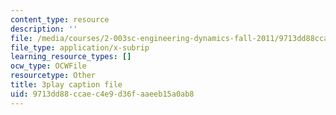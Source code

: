```yaml
---
content_type: resource
description: ''
file: /media/courses/2-003sc-engineering-dynamics-fall-2011/9713dd88ccaec4e9d36faaeeb15a0ab8_NHedXxUO-Bg.srt
file_type: application/x-subrip
learning_resource_types: []
ocw_type: OCWFile
resourcetype: Other
title: 3play caption file
uid: 9713dd88-ccae-c4e9-d36f-aaeeb15a0ab8
---
```

